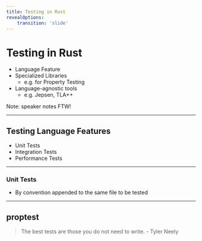 ```yaml
---
title: Testing in Rust
revealOptions:
    transition: 'slide'
---
```


# Testing in Rust

* Language Feature
* Specialized Libraries
  * e.g. for Property Testing
* Language-agnostic tools
  * e.g. Jepsen, TLA++

Note: speaker notes FTW!

---

## Testing Language Features

* Unit Tests
* Integration Tests
* Performance Tests

----

### Unit Tests

* By convention appended to the same file to be tested

---

## proptest

> The best tests are those you do not need to write. - Tyler Neely
